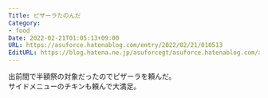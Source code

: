 ```yaml
---
Title: ピザーラたのんだ
Category:
- food
Date: 2022-02-21T01:05:13+09:00
URL: https://asuforce.hatenablog.com/entry/2022/02/21/010513
EditURL: https://blog.hatena.ne.jp/asuforcegt/asuforce.hatenablog.com/atom/entry/13574176438065568993
---
```


出前間で半額祭の対象だったのでピザーラを頼んだ。  
サイドメニューのチキンも頼んで大満足。
